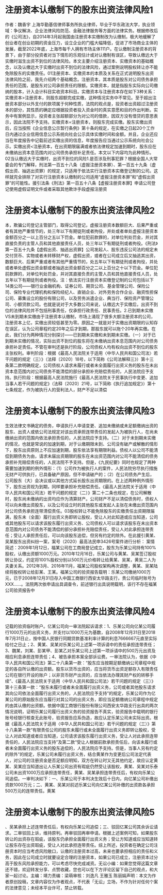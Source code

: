 # 注册资本认缴制下的股东出资法律风险1

作者：魏香宇 上海华勤基信律师事务所执业律师，毕业于华东政法大学，执业领域：争议解决、企业法律风险防范、金融法律服务等方面的法律实务。根据修改后的《公司法》，自2014年3月起我国由注册资本实缴制改为认缴制，极大地缓解了创业者在创业初期的资金压力，设立企业的门槛大幅降低，促进了市场商业主体的发展，截至2022年底，上海市每千人拥有市场主体111户。在认缴制注册资本的背景下，由于部分投资者对当下情形的乐观估计或对认缴制有误区，导致认缴远大于实缴时滋生出资不到位的法律风险。本文主要介绍注册资本、实缴资本的基础概念，以及认缴远大于实缴时出资不到位的法律风险，通过案例说明股权转让亦不能免除股东的实缴责任。01注册资本、实缴资本的本质及关系在正式说明股东出资法律风险之前，我先介绍两个基础概念。注册资本，其本质是股东对公司债务承担责任的范围，是股东对公司承担责任的限额。实缴资本，就是指股东实际向公司缴纳的股本，计入会计科目实收资本科目。实缴资本与注册资本存在如下3种关系：实缴资本>注册资本，则股东超额完成实缴，这种情况实务中不常见。至于超出注册资本部分以外支付的款项属于何种性质，法院的观点是，投资者出资超过注册资本的部分，其性质的确定应根据投资者投入资金时的真实意愿和目的作出判断。实务中有案例显示，投资者主张超额部分为对公司的借款，因双方没有借贷的意思表示，因此法院不予支持。实缴资本=注册资本，则股东完成实缴。股东实缴出资后，应当按照《企业信息公示暂行条例》第十条的规定，在实缴之日起20个工作日内通过企业信用信息公示系统向社会公示具体实缴时间和金额。并且，企业还应当在年度报告中记载前述实缴出资的信息，年度报告应当通过公示系统向社会公示。实缴出资<注册资本，在出资期限届满或者依法律规定加速到期时，股东应在未缴纳出资本息范围内对公司债务承担补足责任。本文以下内容均为此种情形。02当认缴远大于实缴时，出资不到位的风险1.是否涉及刑事犯罪？根据全国人大常委会的专门解释，刑法第一百五十八条（虚报注册资本罪）、第一百五十九条（虚假出资、抽逃出资罪）的规定，只适用于依法实行注册资本实缴登记制的公司。这样就完全排除了对实行注册资本认缴制的公司适用“虚报注册资本罪”和“虚假出资罪”的可能性。援引法条《刑法》第一百五十八条【虚报注册资本罪】申请公司登记使用虚假证明文件或者采取其他欺诈手段虚报注册资

# 注册资本认缴制下的股东出资法律风险2

本，欺骗公司登记主管部门，取得公司登记，虚报注册资本数额巨大、后果严重或者有其他严重情节的，处三年以下有期徒刑或者拘役，并处或者单处虚报注册资本金额百分之一以上百分之五以下罚金。单位犯前款罪的，对单位判处罚金，并对其直接负责的主管人员和其他直接责任人员，处三年以下有期徒刑或者拘役。《刑法》第一百五十九条【虚假出资、抽逃出资罪】公司发起人、股东违反公司法的规定未交付货币、实物或者未转移财产权，虚假出资，或者在公司成立后又抽逃其出资，数额巨大、后果严重或者有其他严重情节的，处五年以下有期徒刑或者拘役，并处或者单处虚假出资金额或者抽逃出资金额百分之二以上百分之十以下罚金。单位犯前款罪的，对单位判处罚金，并对其直接负责的主管人员和其他直接责任人员，处五年以下有期徒刑或者拘役。注：依法实行注册资本实缴登记制的公司包括以下14类公司——银行业金融机构、证券公司、期货公司、基金管理公司、保险公司、保险专业代理机构和保险经纪人、直销企业、对外劳务合作企业、融资性担保公司、募集设立的股份有限公司，以及劳务派遣企业、典当行、保险资产管理公司、小额贷款公司。也就是说对于大多数公司来说，认缴远大于实缴后，出资不到位的法律风险并不包括刑事责任，仅承担行政责任、民事责任。2.已到期未实缴VS未到期未实缴由于注册资本认缴制，市场上涌现了很多大额注册资本的公司，注册资本上亿，实缴出资较低甚至为零。原因之一就是对于实缴出资期限的认知存在误区，认为公司章程约定20年之后才到期，那股东就可以拖个20年再实缴。在此，我们分为两种情况分别探讨——已到期未实缴和未到期未实缴。（一）对于已到期未实缴的情况，实际出资不到位的股东将在未缴纳出资本息范围内对公司债务承担补足责任。不管在审判还是执行阶段，公司债权人均有权向出资不到位的股东主张权利。审判阶段：根据《最高人民法院关于适用〈中华人民共和国公司法〉若干问题的规定（三）》（法释〔2020〕18号，以下简称《公司法解释三》）第十三条第二款明确规定，公司债权人请求未履行或者未全面履行出资义务的股东在未出资本息范围内对公司债务不能清偿的部分承担补充赔偿责任的，人民法院应予支持。执行阶段：根据最高人民法院施行《最高人民法院关于民事执行中变更、追加当事人若干问题的规定》（法释〔2020〕21号，以下简称《执行追加规定》）第十七条规定，作为被执行人的营利法人，财产不足以清偿

# 注册资本认缴制下的股东出资法律风险3

生效法律文书确定的债务，申请执行人申请变更、追加未缴纳或未足额缴纳出资的股东、出资人或依公司法规定对该出资承担连带责任的发起人为被执行人，在尚未缴纳出资的范围内依法承担责任的，人民法院应予支持。（二）对于未到期未实缴的情况，也就是常说的加速到期，对于认缴期限未到、公司没有破产或解散的情形下，股东出资原则上不应加速到期，股东依法享有期限利益。债权人以公司不能清偿到期债务为由，请求未届出资期限的股东在未出资范围内对公司不能清偿的债务承担补充赔偿责任的，人民法院不予支持。但是，《九民纪要》同时也规定了两种需要加速到期的例外情形：（1）公司作为被执行人的案件，人民法院穷尽执行措施无财产可供执行，已具备破产原因，但不申请破产的；（2）在公司债务产生后，公司股东（大）会决议或以其他方式延长股东出资期限的。在上述两种例外情形下，股东出资视为到期，同样要承担补充赔偿责任。《最高人民法院关于适用〈中华人民共和国公司法〉若干问题的规定（二）》第二十二条也规定，在公司解散时，股东尚未缴纳的出资均应作为清算财产。公司财产不足以清偿债务时，债权人可以向未缴出资股东，以及公司设立时的其他股东或发起人主张在未缴出资范围内对公司债务承担连带清偿责任。03股权转让不能免除股东的实缴责任出资期限届满，股东未（全面）履行出资义务即转让股权，受让人对此知道或应当知道，公司或其他股东可以请求该股东履行出资义务、公司债权人可以请求该股东在未出资本息范围内对公司债务不能清偿的部分承担补充赔偿责任，受让人对此承担连带责任；受让人承担责任后，可以向该股东追偿，但另有约定的除外。在此援引黄某、吴某股东出资纠纷一案，案号（2020）最高法民申3426号案件进行分析： 案情简述：2009年1月12日，福某公司在工商局登记成立，股东为乐某公司持有100%股权，认缴出资额1000万元。2010年12月16日，乐某公司与黄某、吴某签订股权转让协议，约定将100%股权分别以500万元价格转让给黄某、吴某，黄吴二人为夫妻关系。2012年3月、2016年11月，福某公司股权架构再次调整，黄某、吴某陆续将股权转让给彭某、王某。福某公司的验资报告载明：乐某公司缴纳1000万元，已于2008年12月31日存入中国工商银行西安太华路支行，贵公司临时账号为XXX……。法院两次依申请出具调查令，前述银行出具说明载明，该行不存在福某公司验资报告中

# 注册资本认缴制下的股东出资法律风险4

记载的验资临时账户。亿某公司向一审法院起诉请求：1、乐某公司向亿某公司履行1000万元的出资义务，并支付以1000万元为基数，自2008年12月31日至2018年7月31日止，按中国人民银行同期贷款基准利率计算的利息7666667元直至实际给付之日止；2、黄某、吴某对乐某公司上述第一项诉请中的责任承担连带责任；3、魏某，刘某、彭某甲、彭某乙对乐某公司上述第一项诉请中的500万元出资及相应利息承担连带责任；4、被告承担本案全部诉讼费。一审法院认为，依据《中华人民共和国公司法》第二十八条第一款：“股东应当按期足额缴纳公司章程中规定的各自所认缴的出资额。股东以货币出资的，应当将货币出资足额存入有限责任公司在银行开设的账户；以非货币财产出资的，应当依法办理其财产权的转移手续”、《最高人民法院关于适用〈中华人民共和国公司法〉若干问题的规定（三）》第十三条第一款：“股东未履行或者未全面履行出资义务，公司或者其他股东请求其向公司依法全面履行出资义务的，人民法院应予支持”的规定，乐某公司作为亿某公司的原始股东应当履行对其公司的出资义务，即应当足额缴纳公司章程中规定的由其认缴的出资额。依据中国工商银行股份有限公司西安太华路支行出具的两次情况说明，证明乐某公司履行出资义务的验资报告不真实，验资报告中载明的银行账号经银行核查无此账号，验资报告应系伪造，故应认定乐某公司未实际出资。根据《最高人民法院关于适用〈中华人民共和国公司法〉若干问题的规定（三）》第十八条第一款“有限责任公司的股东未履行或未全面履行出资义务即转让股权，受让人对此知道或者应当知道，公司请求该股东履行出资义务，受让人对此承担连带责任的，人民法院应当支持”及第二款“受让人根据前款承担责任后，向该未履行或者未全面履行出资义务的股东追偿的，人民法院应予支持。但是，当事人另有约定的除外”的规定，乐某公司未履行出资义务，结合黄某作为变更后公司法定代表人，对公司的注册资金是否足额应明知，双方在转让时又无其他约定，故应认定黄某、吴某应当知道出让人乐某公司出资有瑕疵仍然受让该股权，黄某、吴某对乐泰公司未出资1000万应承担连带责任，黄某、吴某承担连带责任后，有权向乐某公司追偿。一审判决如下：一、乐某公司于本判决生效后十日内，向亿某公司补缴出资款1000万元；二、黄某、吴某对前述乐某公司向亿某公司补缴的出资款各承担500万元的连带责任。黄某

# 注册资本认缴制下的股东出资法律风险5

、吴某承担上述连带责任后，有权向乐某公司追偿；三、驳回亿某公司其余诉讼请求。二审驳回上诉，维持原判。再审驳回再审申请。根据上述案例可知，如果股东转让的出资存在瑕疵，该股东仍承担全面履行出资义务；受让方知道或应当知道转让股东存在出资瑕疵，受让人对此承担连带责任。综上所述，投资者在确定公司注册资本时应当考虑风险敞口，认缴的注册资本过高，未来也要承担相应的责任和义务，因此在公司成立时就要设定合理的注册资本，如果公司已成立，注册资本过分高于股东风险承担能力，可以考虑尽快完成减资。无讼小编：如果您觉得这篇文章还不错，欢迎转发分享、点赞收藏，您也可以在下方评论区留下自己的观点，和大家一起讨论。主编：靖力责编：梁萌审核：刘逸凡 王雅玉 陈丽娟声明：本文为作者原创投稿，文章内容仅为作者观点，不代表「无讼」立场，不作为针对任何个案的法律意见；未经本平台许可，禁止转载。

